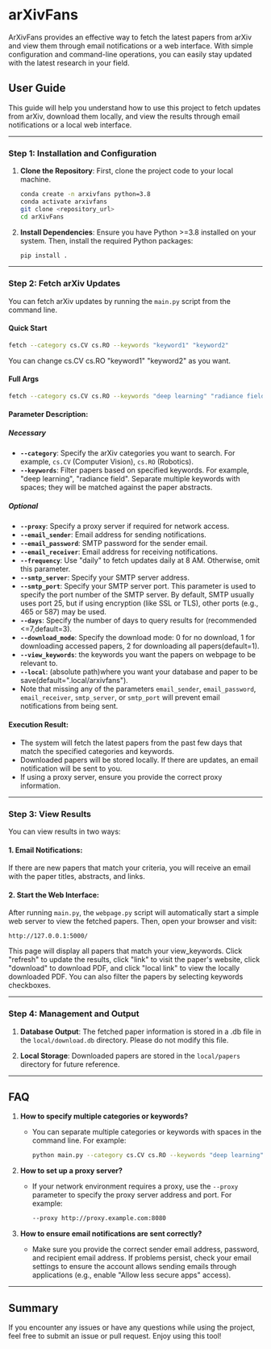 # arXivFans

ArXivFans provides an effective way to fetch the latest papers from arXiv and view them through email notifications or a web interface. With simple configuration and command-line operations, you can easily stay updated with the latest research in your field.

## User Guide

This guide will help you understand how to use this project to fetch updates from arXiv, download them locally, and view the results through email notifications or a local web interface.

---

### Step 1: Installation and Configuration

1. **Clone the Repository**:
   First, clone the project code to your local machine.
   ```bash
   conda create -n arxivfans python=3.8
   conda activate arxivfans
   git clone <repository_url>
   cd arXivFans
   ```

2. **Install Dependencies**:
   Ensure you have Python >=3.8 installed on your system. Then, install the required Python packages:
   ```bash
   pip install .
   ```

---

### Step 2: Fetch arXiv Updates

You can fetch arXiv updates by running the `main.py` script from the command line. 

#### Quick Start
```bash
fetch --category cs.CV cs.RO --keywords "keyword1" "keyword2"  
```
You can change cs.CV cs.RO "keyword1" "keyword2" as you want.

#### Full Args
```bash
fetch --category cs.CV cs.RO --keywords "deep learning" "radiance field" --proxy http://proxy.example.com:8080 --email_sender your_email@example.com --email_password your_password --email_receiver recipient@example.com --frequency daily --smtp_server smtp.xxx.com --smtp_port 25orxxx --days 5 --download_mode 0/1/2 --view_keywords "keyword1" "keyword2" --local ".local"
```

#### Parameter Description:
##### Necessary

- **`--category`**: Specify the arXiv categories you want to search. For example, `cs.CV` (Computer Vision), `cs.RO` (Robotics).
- **`--keywords`**: Filter papers based on specified keywords. For example, "deep learning", "radiance field". Separate multiple keywords with spaces; they will be matched against the paper abstracts.

##### Optional
- **`--proxy`**: Specify a proxy server if required for network access.
- **`--email_sender`**: Email address for sending notifications.
- **`--email_password`**: SMTP password for the sender email.
- **`--email_receiver`**: Email address for receiving notifications.
- **`--frequency`**: Use "daily" to fetch updates daily at 8 AM. Otherwise, omit this parameter.
- **`--smtp_server`**: Specify your SMTP server address.
- **`--smtp_port`**: Specify your SMTP server port. This parameter is used to specify the port number of the SMTP server. By default, SMTP usually uses port 25, but if using encryption (like SSL or TLS), other ports (e.g., 465 or 587) may be used.
- **`--days`**: Specify the number of days to query results for (recommended <=7,default=3).
- **`--download_mode`**: Specify the download mode: 0 for no download, 1 for downloading accessed papers, 2 for downloading all papers(default=1).
- **`--view_keywords`**: the keywords you want the papers on webpage to be relevant to.
- **`--local`**: (absolute path)where you want your database and paper to be save(default=".local/arxivfans"). 
- Note that missing any of the parameters `email_sender`, `email_password`, `email_receiver`, `smtp_server`, or `smtp_port` will prevent email notifications from being sent.

#### Execution Result:

- The system will fetch the latest papers from the past few days that match the specified categories and keywords.
- Downloaded papers will be stored locally. If there are updates, an email notification will be sent to you.
- If using a proxy server, ensure you provide the correct proxy information.

---

### Step 3: View Results

You can view results in two ways:

#### 1. **Email Notifications**:
   If there are new papers that match your criteria, you will receive an email with the paper titles, abstracts, and links.

#### 2. **Start the Web Interface**:
   After running `main.py`, the `webpage.py` script will automatically start a simple web server to view the fetched papers. Then, open your browser and visit:
   ```
   http://127.0.0.1:5000/
   ```
   This page will display all papers that match your view_keywords. Click "refresh" to update the results, click "link" to visit the paper's website, click "download" to download PDF, and click "local link" to view the locally downloaded PDF.
   You can also filter the papers by selecting keywords checkboxes.


---

### Step 4: Management and Output

1. **Database Output**:
   The fetched paper information is stored in a .db file in the `local/download.db` directory. Please do not modify this file.

2. **Local Storage**:
   Downloaded papers are stored in the `local/papers` directory for future reference.

---

## FAQ

1. **How to specify multiple categories or keywords?**
   - You can separate multiple categories or keywords with spaces in the command line. For example:
     ```bash
     python main.py --category cs.CV cs.RO --keywords "deep learning" "radiance field"
     ```

2. **How to set up a proxy server?**
   - If your network environment requires a proxy, use the `--proxy` parameter to specify the proxy server address and port. For example:
     ```bash
     --proxy http://proxy.example.com:8080
     ```

3. **How to ensure email notifications are sent correctly?**
   - Make sure you provide the correct sender email address, password, and recipient email address. If problems persist, check your email settings to ensure the account allows sending emails through applications (e.g., enable "Allow less secure apps" access).

---

## Summary
If you encounter any issues or have any questions while using the project, feel free to submit an issue or pull request. Enjoy using this tool!
